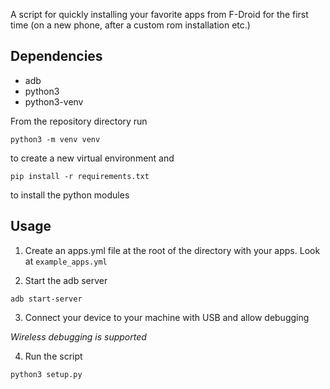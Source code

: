 
A script for quickly installing your favorite apps from F-Droid for the first time (on a new phone, after a custom rom installation etc.)

## Dependencies

- adb
- python3
- python3-venv

From the repository directory run

```
python3 -m venv venv
```

to create a new virtual environment and

```
pip install -r requirements.txt
```

to install the python modules

## Usage

1. Create an apps.yml file at the root of the directory with your apps. Look at `example_apps.yml`

2. Start the adb server

```
adb start-server
```

3. Connect your device to your machine with USB and allow debugging

*Wireless debugging is supported*

4. Run the script

```
python3 setup.py
```

